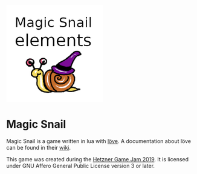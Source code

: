 ![](assets/images/snail_icon.png)

Magic Snail
===========

Magic Snail is a game written in lua with [löve](https://love2d.org).
A documentation about löve can be found in their [wiki](https://love2d.org/wiki/Main_Page).

This game was created during the [Hetzner Game Jam 2019](https://github.com/hetzneronline/game-jam).
It is licensed under GNU Affero General Public License version 3 or later.

